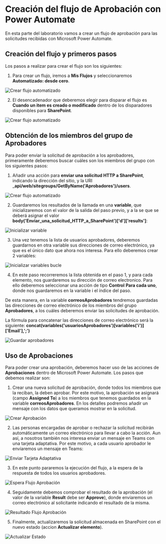 # Creación del flujo de Aprobación con Power Automate

En esta parte del laboratorio vamos a crear un flujo de aprobación para las solicitudes recibidas con Microsoft Power Automate.

## Creación del flujo y primeros pasos

Los pasos a realizar para crear el flujo son los siguientes:

1. Para crear un flujo, iremos a __Mis Flujos__ y seleccionaremos __Automatizado: desde cero__.

![Crear flujo automatizado](./images/powerautomate/Paso_01_CrearFlujo.png)

2. El desencadenador que deberemos elegir para disparar el flujo es **Cuando un item es creado o modificado** dentro de los disparadores disponibles para **SharePoint**.

![Crear flujo automatizado](./images/powerautomate/Paso_02_SeleccionarDisparador.png)

## Obtención de los miembros del grupo de Aprobadores

Para poder enviar la solicitud de aprobación a los aprobadores, primeramente deberemos buscar cuáles son los miembros del grupo con los siguientes pasos:

1. Añadir una acción para **enviar una solicitud HTTP a SharePoint**, indicando la dirección del sitio, y la URI ___api/web/sitegroups/GetByName('Aprobadores')/users__.

![Crear flujo automatizado](./images/powerautomate/Paso_03_AccionHTTP.png)

2. Guardaremos los resultados de la llamada en una **variable**, que inicializaremos con el valor de la salida del paso previo, y a la se que se deberá asignar el valor __body('Enviar_una_solicitud_HTTP_a_SharePoint')['d']['results']__:

![Inicializar variable](./images/powerautomate/Paso_04_VariableAprobadores.png)

3. Una vez tenemos la lista de usuarios aprobadores, deberemos guardarnos en otra variable sus direcciones de correo electrónico, ya que es el único dato que ahora nos interesa. Para ello deberemos crear 2 variables:

![Inicializar variables bucle](./images/powerautomate/Paso_05_VariablesBucle.png)

4. En este paso recorreremos la lista obtenida en el paso 1, y para cada elemento, nos guardaremos su dirección de correo electronico. Para ello deberemos seleccionar una acción de tipo **Control** **Para cada uno**, donde nos guardaremos en la variable i el índice del paso. 

De esta manera, en la variable **correosAprobadores** tendremos guardadas las direcciones de correo electrónico de los miembros del grupo **Aprobadores**, a los cuáles deberemos enviar las solicitudes de aprobación.

La fórmula para concatenar las direcciones de correo electrónico será la siguiente: __concat(variables('usuariosAprobadores')[variables('i')]['Email'],';')__

![Guardar aprobadores](./images/powerautomate/Paso_06_RecorrerAprobadores.png)

## Uso de Aprobaciones

Para poder crear una aprobación, deberemos hacer uso de las acciones de **Aprobaciones** dentro de Microsoft Power Automate. Los pasos que debemos realizar son:

1. Crear una nueva solicitud de aprobación, donde todos los miembros que la reciban, la deben aprobar. Por este motivo, la aprobación se asignará (campo __Assigned To__) a los miembros que tenemos guardados en la variable **correosAprobadores**. En los detalles podremos añadir un mensaje con los datos que queramos mostrar en la solicitud.

![Crear Aprobación](./images/powerautomate/Paso_07_CrearAprobacion.png)

2. Las personas encargadas de aprobar o rechazar la solicitud recibirán automáticamente un correo electrónico para llevar a cabo la acción. Aun así, a nosotros también nos interesa enviar un mensaje en Teams con una tarjeta adaptativa. Por este motivo, a cada usuario aprobador le enviaremos un mensaje en Teams:

![Enviar Tarjeta Adaptativa](./images/powerautomate/Paso_08_EnviarAdaptiveCard.png)

3. En este punto pararemos la ejecución del flujo, a la espera de la respuesta de todos los usuarios aprobadores.

![Espera Flujo Aprobación](./images/powerautomate/Paso_09_EsperaAprobacion.png)

4. Seguidamente debemos comprobar el resultado de la aprobación (el valor de la variable **Result** debe ser __Approve__), donde enviaremos un correo electrónico al solicitante indicando el resultado de la misma.

![Resultado Flujo Aprobación](./images/powerautomate/Paso_10_Condicion.png)

5. Finalmente, actualizaremos la solicitud almacenada en SharePoint con el nuevo estado (accion **Actualizar elemento**).

![Actualizar Estado](./images/powerautomate/Paso_11_ActualizarEstado.png)

